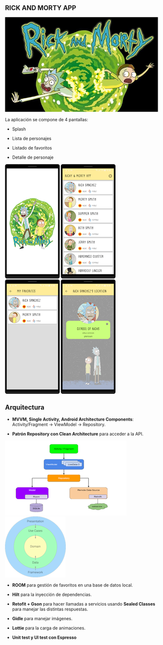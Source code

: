 ## RICK AND MORTY APP

![](https://github.com/txoksue/rickandmorty-app/blob/master/screenshots/rick_and_morty_background.png)

La aplicación se compone de 4 pantallas:

- Splash

- Lista de personajes

- Listado de favoritos

- Detalle de personaje

![](https://github.com/txoksue/rickandmorty-app/blob/master/screenshots/splash.png)
![](https://github.com/txoksue/rickandmorty-app/blob/master/screenshots/characters_list.png)
![](https://github.com/txoksue/rickandmorty-app/blob/master/screenshots/favorites_list.png)
![](https://github.com/txoksue/rickandmorty-app/blob/master/screenshots/character_detail.png)

## Arquitectura

* **MVVM, Single Activity, Android Architecture Components**: Activity/Fragment -> ViewModel -> Repository.

* **Patrón Repository con Clean Architecture** para acceder a la API.

![](https://github.com/txoksue/rickandmorty-app/blob/master/screenshots/repository_architecture.png)
![](https://github.com/txoksue/rickandmorty-app/blob/master/screenshots/clean-architecture-own-layers.png)

* **ROOM** para gestión de favoritos en una base de datos local.

* **Hilt** para la inyección de dependencias.

* **Retofit + Gson** para hacer llamadas a servicios usando **Sealed Classes** para manejar las distintas respuestas.
    
* **Gidle** para manejar imágenes.

* **Lottie** para la carga de animaciones.
    
* **Unit test y UI test con Espresso**




